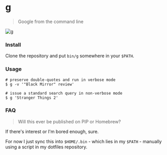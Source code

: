 # g

> Google from the command line

![g](https://user-images.githubusercontent.com/2729079/32401793-a9ce60e0-c0d3-11e7-9634-ee441b956c19.gif)

### Install

Clone the repository and put `bin/g` somewhere in your `$PATH`.

### Usage

```
# preserve double-quotes and run in verbose mode
$ g -v '"Black Mirror" review'

# issue a standard search query in non-verbose mode
$ g 'Stranger Things 2'
```

### FAQ

> Will this ever be published on PIP or Homebrew?

If there's interest or I'm bored enough, sure.

For now I just sync this into `$HOME/.bin` - which lies in my `$PATH` - manually using a script in my dotfiles repository.
